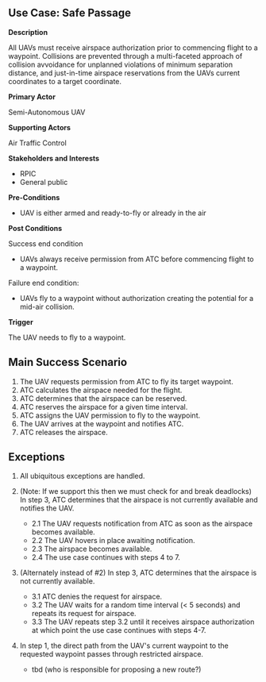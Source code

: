 ## Use Case: Safe Passage

**Description**

All UAVs must receive airspace authorization prior to commencing flight to a waypoint. Collisions are prevented through a multi-faceted approach of collision avvoidance for unplanned violations of minimum separation distance, and just-in-time airspace reservations from the UAVs current coordinates to a target coordinate.

**Primary Actor**

Semi-Autonomous UAV

**Supporting Actors**

Air Traffic Control

**Stakeholders and Interests**

- RPIC
- General public

**Pre-Conditions**

- UAV is either armed and ready-to-fly or already in the air

**Post Conditions**

Success end condition

- UAVs always receive permission from ATC before commencing flight to a waypoint.

Failure end condition:

- UAVs fly to a waypoint without authorization creating the potential for a mid-air collision.

**Trigger**

The UAV needs to fly to a waypoint.

## Main Success Scenario

1. The UAV requests permission from ATC to fly its target waypoint.
2. ATC calculates the airspace needed for the flight.
3. ATC determines that the airspace can be reserved.
4. ATC reserves the airspace for a given time interval.
5. ATC assigns the UAV permission to fly to the waypoint.
6. The UAV arrives at the waypoint and notifies ATC.
7. ATC releases the airspace.

## Exceptions

1. All ubiquitous exceptions are handled.

2. (Note: If we support this then we must check for and break deadlocks) In step 3, ATC determines that the airspace is not currently available and notifies the UAV.  
   * 2.1 The UAV requests notification from ATC as soon as the airspace becomes available.
   * 2.2 The UAV hovers in place awaiting notification.
   * 2.3 The airspace becomes available.
   * 2.4 The use case continues with steps 4 to 7.
   
3. (Alternately instead of #2) In step 3, ATC determines that the airspace is not currently available.
   * 3.1 ATC denies the request for airspace.
   * 3.2 The UAV waits for a random time interval (< 5 seconds) and repeats its request for airspace.
   * 3.3 The UAV repeats step 3.2 until it receives airspace authorization at which point the use case continues with steps 4-7.
   
4. In step 1, the direct path from the UAV's current waypoint to the requested waypoint passes through restricted airspace.
   * tbd (who is responsible for proposing a new route?)
   
